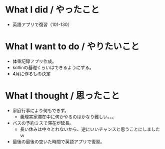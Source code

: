 # What I did / やったこと
- 英語アプリで復習（101-130）

# What I want to do / やりたいこと
- 体重記録アプリ作成。
- kotlinの基礎くらいはできるようにする。
- 4月に作るもの決定

# What I thought / 思ったこと
- 家庭行事により何もできず。
  - 義理実家滞在中に何かやるのはかなり難しい。。。
- バスの予約ミスで滞在が延長。
  - 長い休みは中々とれないから、逆にいいチャンスと思うことにしましたｗ
- 最後の最後の空いた時間で英語アプリで復習。
